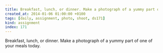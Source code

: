 ```yaml
---
title: Breakfast, lunch, or dinner. Make a photograph of a yummy part of one of your meals today.
created_at: 2014-01-06 01:00:00 +0100
tags: [daily, assignment, photo, shoot, ds171]
kind: assignment
index: 171
---
```


Breakfast, lunch, or dinner. Make a photograph of a yummy part of one of your meals today.
